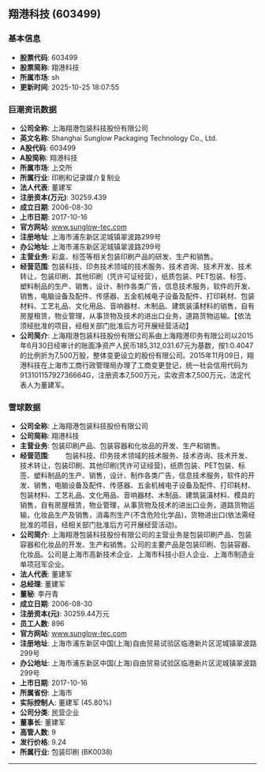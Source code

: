 ## 翔港科技 (603499)

### 基本信息

- **股票代码**: 603499
- **股票简称**: 翔港科技
- **所属市场**: sh
- **更新时间**: 2025-10-25 18:07:55

### 巨潮资讯数据

- **公司全称**: 上海翔港包装科技股份有限公司
- **英文名称**: Shanghai Sunglow Packaging Technology Co., Ltd.
- **A股代码**: 603499
- **A股简称**: 翔港科技
- **所属市场**: 上交所
- **所属行业**: 印刷和记录媒介复制业
- **法人代表**: 董建军
- **注册资本(万元)**: 30259.439
- **成立日期**: 2006-08-30
- **上市日期**: 2017-10-16
- **官方网站**: www.sunglow-tec.com
- **注册地址**: 上海市浦东新区泥城镇翠波路299号
- **办公地址**: 上海市浦东新区泥城镇翠波路299号
- **主营业务**: 彩盒、标签等相关包装印刷产品的研发、生产和销售。
- **经营范围**: 包装科技、印务技术领域的技术服务、技术咨询、技术开发、技术转让，包装印刷、其他印刷（凭许可证经营），纸质包装、PET包装、标签、塑料制品的生产、销售，设计、制作各类广告，信息技术服务，软件的开发、销售，电脑设备及配件、传感器、五金机械电子设备及配件、打印耗材、包装材料、工艺礼品、文化用品、音响器材、木制品、建筑装潢材料的销售，自有房屋租赁，物业管理，从事货物及技术的进出口业务，道路货物运输。【依法须经批准的项目，经相关部门批准后方可开展经营活动】
- **公司简介**: 上海翔港包装科技股份有限公司系由上海翔港印务有限公司以2015年6月30日经审计的账面净资产人民币185,312,031.67元为基数，按1:0.4047的比例折为7,500万股，整体变更设立的股份有限公司。2015年11月09日，翔港科技在上海市工商行政管理局办理了工商变更登记，统一社会信用代码为91310115792736664G，注册资本7,500万元，实收资本7,500万元，法定代表人为董建军。

### 雪球数据

- **公司全称**: 上海翔港包装科技股份有限公司
- **公司简称**: 翔港科技
- **主营业务**: 包装印刷产品、包装容器和化妆品的开发、生产和销售。
- **经营范围**: 　　包装科技、印务技术领域的技术服务、技术咨询、技术开发、技术转让，包装印刷、其他印刷(凭许可证经营)，纸质包装、PET包装、标签、塑料制品的生产、销售，设计、制作各类广告，信息技术服务，软件的开发、销售，电脑设备及配件、传感器、五金机械电子设备及配件、打印耗材、包装材料、工艺礼品、文化用品、音响器材、木制品、建筑装潢材料、模具的销售，自有房屋租赁，物业管理，从事货物及技术的进出口业务，道路货物运输，化妆品生产及销售，消毒剂生产(不含危险化学品)，货物进出口(依法需经批准的项目，经相关部门批准后方可开展经营活动)。
- **公司简介**: 上海翔港包装科技股份有限公司的主营业务是包装印刷产品、包装容器和化妆品的开发、生产和销售。公司的主要产品是包装印刷、包装容器、化妆品。公司是上海市高新技术企业、上海市科技小巨人企业、上海市制造业单项冠军企业。
- **法人代表**: 董建军
- **总经理**: 董建军
- **董秘**: 李丹青
- **成立日期**: 2006-08-30
- **注册资本(元)**: 30259.44万元
- **员工人数**: 896
- **官方网站**: www.sunglow-tec.com
- **注册地址**: 上海市浦东新区中国(上海)自由贸易试验区临港新片区泥城镇翠波路299号
- **办公地址**: 上海市浦东新区中国(上海)自由贸易试验区临港新片区泥城镇翠波路299号
- **上市日期**: 2017-10-16
- **所属省份**: 上海市
- **实际控制人**: 董建军 (45.80%)
- **公司分类**: 民营企业
- **董事长**: 董建军
- **高管人数**: 9
- **发行价格**: 9.24
- **所属行业**: 包装印刷 (BK0038)

---